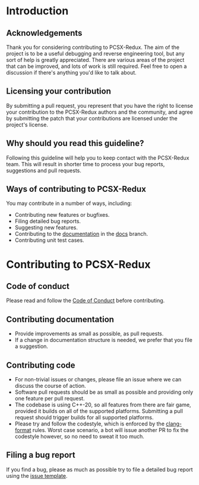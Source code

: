 # Introduction

## Acknowledgements

Thank you for considering contributing to PCSX-Redux. The aim of the project is to
be a useful debugging and reverse engineering tool, but any sort of help is greatly
appreciated. There are various areas of the project that can be improved, and lots
of work is still required. Feel free to open a discussion if there's anything
you'd like to talk about.

## Licensing your contribution

By submitting a pull request, you represent that you have the right to license your contribution 
to the PCSX-Redux authors and the community, and agree by submitting the patch that 
your contributions are licensed under the project's license.

## Why should you read this guideline?

Following this guideline will help you to keep contact with the PCSX-Redux team.
This will result in shorter time to process your bug reports, suggestions and pull requests.

## Ways of contributing to PCSX-Redux

You may contribute in a number of ways, including:

* Contributing new features or bugfixes.
* Filing detailed bug reports.
* Suggesting new features.
* Contributing to the [documentation](https://pcsx-redux.consoledev.net/) in the [docs](https://github.com/grumpycoders/pcsx-redux/tree/docs) branch.
* Contributing unit test cases.

# Contributing to PCSX-Redux

## Code of conduct

Please read and follow the [Code of Conduct](CODE_OF_CONDUCT.md) before contributing.

## Contributing documentation

* Provide improvements as small as possible, as pull requests.
* If a change in documentation structure is needed, we prefer that you file a suggestion.

## Contributing code

* For non-trivial issues or changes, please file an issue where we can discuss the course of action.
* Software pull requests should be as small as possible and providing only one feature per pull request.
* The codebase is using C++-20, so all features from there are fair game, provided it builds on all of the supported platforms. Submitting a pull request should trigger builds for all supported platforms.
* Please try and follow the codestyle, which is enforced by the [clang-format](https://github.com/grumpycoders/pcsx-redux/blob/main/src/.clang-format) rules. Worst case scenario, a bot will issue another PR to fix the codestyle however, so no need to sweat it too much.

## Filing a bug report

If you find a bug, please as much as possible try to file a detailed bug report using the [issue template](https://github.com/grumpycoders/pcsx-redux/issues/new?assignees=&labels=&template=bug_report.yml).
